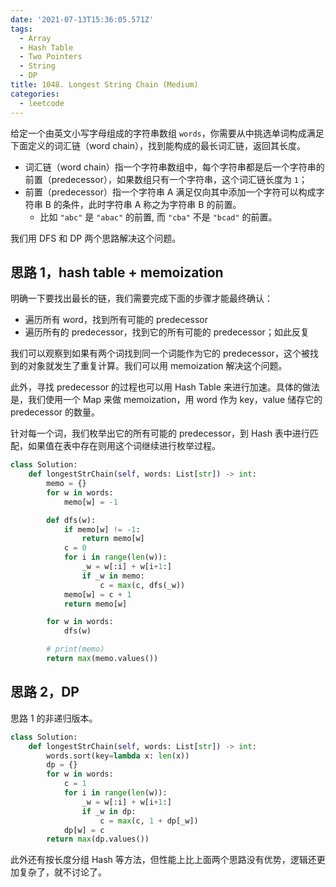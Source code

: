 ```yaml
---
date: '2021-07-13T15:36:05.571Z'
tags:
  - Array
  - Hash Table
  - Two Pointers
  - String
  - DP
title: 1048. Longest String Chain (Medium)
categories:
  - leetcode
---
```


给定一个由英文小写字母组成的字符串数组 `words`，你需要从中挑选单词构成满足下面定义的词汇链（word chain），找到能构成的最长词汇链，返回其长度。

- 词汇链（word chain）指一个字符串数组中，每个字符串都是后一个字符串的前置（predecessor），如果数组只有一个字符串，这个词汇链长度为 `1`；
- 前置（predecessor）指一个字符串 A 满足仅向其中添加一个字符可以构成字符串 B 的条件，此时字符串 A 称之为字符串 B 的前置。
  - 比如 `"abc"` 是 `"abac"` 的前置, 而 `"cba"` 不是 `"bcad"` 的前置。

我们用 DFS 和 DP 两个思路解决这个问题。

<!-- more -->

## 思路 1，hash table + memoization

明确一下要找出最长的链，我们需要完成下面的步骤才能最终确认：

- 遍历所有 word，找到所有可能的 predecessor
- 遍历所有的 predecessor，找到它的所有可能的 predecessor；如此反复

我们可以观察到如果有两个词找到同一个词能作为它的 predecessor，这个被找到的对象就发生了重复计算。我们可以用 memoization 解决这个问题。

此外，寻找 predecessor 的过程也可以用 Hash Table 来进行加速。具体的做法是，我们使用一个 Map 来做 memoization，用 word 作为 key，value 储存它的 predecessor 的数量。

针对每一个词，我们枚举出它的所有可能的 predecessor，到 Hash 表中进行匹配，如果值在表中存在则用这个词继续进行枚举过程。

```python
class Solution:
    def longestStrChain(self, words: List[str]) -> int:
        memo = {}
        for w in words:
            memo[w] = -1

        def dfs(w):
            if memo[w] != -1:
                return memo[w]
            c = 0
            for i in range(len(w)):
                _w = w[:i] + w[i+1:]
                if _w in memo:
                    c = max(c, dfs(_w))
            memo[w] = c + 1
            return memo[w]

        for w in words:
            dfs(w)

        # print(memo)
        return max(memo.values())
```

## 思路 2，DP

思路 1 的非递归版本。

```python
class Solution:
    def longestStrChain(self, words: List[str]) -> int:
        words.sort(key=lambda x: len(x))
        dp = {}
        for w in words:
            c = 1
            for i in range(len(w)):
                _w = w[:i] + w[i+1:]
                if _w in dp:
                    c = max(c, 1 + dp[_w])
            dp[w] = c
        return max(dp.values())
```

此外还有按长度分组 Hash 等方法，但性能上比上面两个思路没有优势，逻辑还更加复杂了，就不讨论了。
